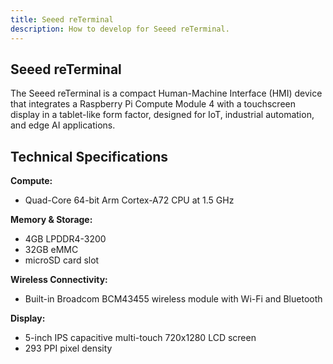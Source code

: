 ```yaml
---
title: Seeed reTerminal
description: How to develop for Seeed reTerminal.
---
```


## Seeed reTerminal

The Seeed reTerminal is a compact Human-Machine Interface (HMI) device that integrates a Raspberry Pi Compute Module 4 with a touchscreen display in a tablet-like form factor, designed for IoT, industrial automation, and edge AI applications.

## Technical Specifications

**Compute:**
- Quad-Core 64-bit Arm Cortex-A72 CPU at 1.5 GHz

**Memory & Storage:**
- 4GB LPDDR4-3200
- 32GB eMMC
- microSD card slot

**Wireless Connectivity:**
- Built-in Broadcom BCM43455 wireless module with Wi-Fi and Bluetooth

**Display:**
- 5-inch IPS capacitive multi-touch 720x1280 LCD screen 
- 293 PPI pixel density
